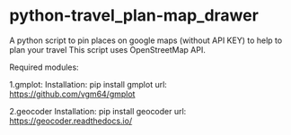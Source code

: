 # python-travel_plan-map_drawer
A python script to pin places on google maps (without API KEY) to help to plan your travel
This script uses OpenStreetMap API.

Required modules:

1.gmplot:
Installation: pip install gmplot
url: https://github.com/vgm64/gmplot

2.geocoder
Installation: pip install geocoder
url: https://geocoder.readthedocs.io/

